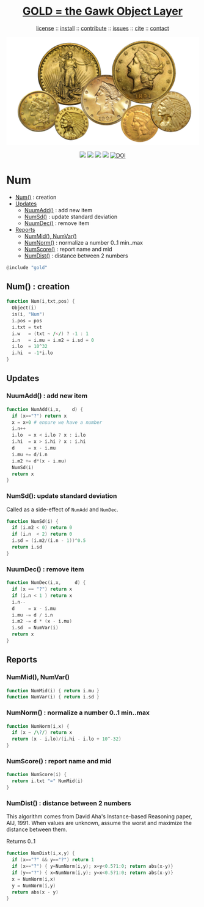 <a name=top>
<h1 align=center>
   <a href="https://github.com/golden/dev/blob/master/README.md#top">
     GOLD = the Gawk Object Layer
   </a>
</h1>
<p align=center>
   <a    href="https://github.com/golden/dev/blob/master/LICENSE.md#top">license</a>
   :: <a href="https://github.com/golden/dev/blob/master/INSTALL.md#top">install</a>
   :: <a href="https://github.com/golden/dev/blob/master/CONTRIBUTE.md#top">contribute</a>
   :: <a href="https://github.com/golden/dev/issues">issues</a>
   :: <a href="https://github.com/golden/dev/blob/master/CITATION.md#top">cite</a>
   :: <a href="https://github.com/golden/dev/blob/master/CONTACT.md#top">contact</a>
</p>
<p align=center>
   <img width=600 src="https://github.com/golden/dev/raw/master/etc/img/coins.png">
</p>
<p align=center>
   <img src="https://img.shields.io/badge/language-gawk-orange">
   <img src="https://img.shields.io/badge/purpose-ai,se-blueviolet">
   <img src="https://img.shields.io/badge/platform-mac,*nux-informational">
   <a href="https://travis-ci.org/github/golden/dev"> <img src="https://travis-ci.org/golden/dev.svg?branch=master"></a>
   <a href="https://doi.org/10.5281/zenodo.3887420"><img src="https://zenodo.org/badge/DOI/10.5281/zenodo.3887420.svg" alt="DOI"></a>
</p>

# Num

- [Num()](#num--creation) : creation
- [Updates](#updates) 
    - [NuumAdd()](#nuumadd--add-new-item) : add new item
    - [NumSd()](#numsd-update-standard-deviation) : update standard deviation
    - [NuumDec()](#nuumdec--remove-item) : remove item
- [Reports](#reports) 
    - [NumMid(),  NumVar()](#nummid--numvar) 
    - [NumNorm()](#numnorm--normalize-a-number-01-minmax) : normalize a number 0..1 min..max
    - [NumScore()](#numscore--report-name-and-mid) : report name and mid
    - [NumDist()](#numdist--distance-between-2-numbers) : distance between 2 numbers

```awk
@include "gold"
```

## Num() : creation

```awk
function Num(i,txt,pos) {
  Object(i)
  is(i, "Num")
  i.pos = pos
  i.txt = txt
  i.w   = (txt ~ /</) ? -1 : 1
  i.n   = i.mu = i.m2 = i.sd = 0
  i.lo  = 10^32
  i.hi  = -1*i.lo
}
```

## Updates

### NuumAdd() : add new item

```awk
function NumAdd(i,x,    d) {
  if (x=="?") return x
  x = x+0 # ensure we have a number
  i.n++
  i.lo  = x < i.lo ? x : i.lo
  i.hi  = x > i.hi ? x : i.hi
  d     = x - i.mu
  i.mu += d/i.n
  i.m2 += d*(x - i.mu)
  NumSd(i)
  return x
}
```
### NumSd(): update standard deviation

Called as a side-effect of `NumAdd` and `NumDec`.

```awk
function NumSd(i) {
  if (i.m2 < 0) return 0
  if (i.n  < 2) return 0
  i.sd = (i.m2/(i.n - 1))^0.5
  return i.sd
}
```

### NuumDec() : remove item

```awk
function NumDec(i,x,     d) {
  if (x == "?") return x
  if (i.n < 1 ) return x
  i.n--
  d     = x - i.mu
  i.mu -= d / i.n
  i.m2 -= d * (x - i.mu)
  i.sd  = NumVar(i)
  return x
}
```
## Reports

###  NumMid(),  NumVar()

```awk
function NumMid(i) { return i.mu }
function NumVar(i) { return i.sd }
```
###  NumNorm() : normalize a number 0..1 min..max

```awk
function NumNorm(i,x) {
  if (x ~ /\?/) return x
  return (x - i.lo)/(i.hi - i.lo + 10^-32)
}
```
###  NumScore() : report name and mid

```awk
function NumScore(i) {
  return i.txt "=" NumMid(i)
}
```
### NumDist() : distance between 2 numbers

This algorithm comes from David Aha's Instance-based Reasoning paper, AIJ, 1991.
When values are unknown, assume the worst and maximize the distance between them.

Returns 0..1

```awk
function NumDist(i,x,y) {
  if (x=="?" && y=="?") return 1
  if (x=="?") { y=NumNorm(i,y); x=y<0.5?1:0; return abs(x-y)}
  if (y=="?") { x=NumNorm(i,y); y=x<0.5?1:0; return abs(x-y)}
  x = NumNorm(i,x)
  y = NumNorm(i,y)
  return abs(x - y) 
}
```

